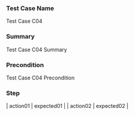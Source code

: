 ### Test Case Name
Test Case C04

### Summary
Test Case C04 Summary

### Precondition
Test Case C04 Precondition

### Step
| action01 | expected01 |
| action02 | expected02 |
